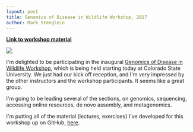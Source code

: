 ```yaml
---
layout: post
title: Genomics of Disease in Wildlife Workshop, 2017
author: Mark Stenglein
---
```


**[Link to workshop material](http://github.com/stenglein-lab/2017_GDW/)**



<img src="http://gdwworkshop.colostate.edu/media/sites/131/2016/11/GDW.png">

I'm delighted to be participating in the inaugural [Genomics of Disease in Wildlife Workshop](http://gdwworkshop.colostate.edu/), which is being held starting today at Colorado State University.  We just had our kick off reception, and I'm very impressed by the other instructors and the workshop participants.  It seems like a great group.

I'm going to be leading several of the sections, on genomics, sequencing, accessing online resources, de novo assembly, and metagenomics.  

I'm putting all of the material (lectures, exercises) I've developed for this workshop up on GitHub, [here](http://github.com/stenglein-lab/2017_GDW/).

